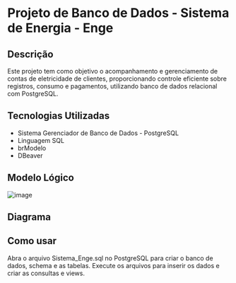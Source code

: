 # Projeto de Banco de Dados - Sistema de Energia - Enge

##  Descrição

Este projeto tem como objetivo o acompanhamento e gerenciamento de contas de eletricidade de clientes, proporcionando controle eficiente sobre registros, consumo e pagamentos, utilizando banco de dados relacional com PostgreSQL. 

## Tecnologias Utilizadas

- Sistema Gerenciador de Banco de Dados - PostgreSQL
- Linguagem SQL
- brModelo
- DBeaver
  
## Modelo Lógico 
![image](https://github.com/user-attachments/assets/215659b4-7f7a-44cd-afc2-681587f5baff)


## Diagrama



## Como usar

Abra o arquivo Sistema_Enge.sql no PostgreSQL para criar o banco de dados, schema e as tabelas. Execute os arquivos para inserir os dados e criar as  consultas e views.



